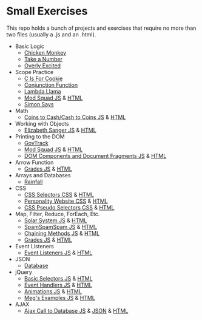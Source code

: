 # Small Exercises

This repo holds a bunch of projects and exercises that require no more than two files (usually a .js and an .html).

* Basic Logic
  * [Chicken Monkey](./BasicLogic/ChickenMonkey.js)
  * [Take a Number](./BasicLogic/takeANumber.js)
  * [Overly Excited](./BasicLogic/overly-excited.js)
* Scope Practice
  * [C Is For Cookie](./Scope/CIsForCookie.js)
  * [Conjunction Function](./Scope/ConjunctionFunction.js)
  * [Lambda Llama](./Scope/LambdaLlama.js)
  * [Mod Squad JS](./Scope/ModSquad.js) & [HTML](./Scope/ModSquadIndex.html)
  * [Simon Says](./Scope/SimonSays.js)
* Math
  * [Coins to Cash/Cash to Coins JS](./Math/coinsToCash.js) & [HTML](./Math/coinsToCashIndex.html)
* Working with Objects
  * [Elizabeth Sanger JS](./WorkingWithObjects/ElizabethSangerObjects.js) & [HTML](./WorkingWithObjects/ElizabethSangerIndex.html)
* Printing to the DOM
  * [GovTrack](./PrintingToDOM/govtrack.html)
  * [Mod Squad JS](./Scope/ModSquad.js) & [HTML](./Scope/ModSquadIndex.html)
  * [DOM Components and Document Fragments JS](./PrintingToDOM/DOMComponents.js) & [HTML](./PrintingToDOM/DOMComponents.html)
* Arrow Function
  * [Grades JS](./ArrowSyntax/grades.js) & [HTML](./ArrowSyntax/gradesindex.html)
* Arrays and Databases
  * [Rainfall](./Databases/rainfall.js)
* CSS
  * [CSS Selectors CSS](./CSS/CSSSelectors.css) & [HTML](./CSS/CSSSelectorsIndex.html)
  * [Personality Website CSS](./CSS/PersonalityCSS.css) & [HTML](./CSS/PersonalityIndex.html)
  * [CSS Pseudo Selectors CSS](./CSS/CSSPseudoSelectors.css) & [HTML](./CSS/CSSPseudoSelectors.html)
* Map, Filter, Reduce, ForEach, Etc.
  * [Solar System JS](./MapFilterReduce/solarSystem.js) & [HTML](./MapFilterReduce/solarSystemIndex.html)
  * [SpamSpamSpam JS](./MapFilterReduce/spamSpamSpam.js) & [HTML](./MapFilterReduce/spamSpamSpamIndex.html)
  * [Chaining Methods JS](./MapFilterReduce/chainingMethods.js) & [HTML](./MapFilterReduce/chainingMethodsIndex.html)
  * [Grades JS](./ArrowSyntax/grades.js) & [HTML](./ArrowSyntax/gradesindex.html)
* Event Listeners
  * [Event Listeners JS](./EventListeners/eventListeners.js) & [HTML](./EventListeners/eventListenersIndex.html)
* JSON
  * [Database](./JSON/database.json)
* jQuery
  * [Basic Selectors JS](./jQuery/mini_challenges/1/Ex1_main.js) & [HTML](./jQuery/mini_challenges/1/Ex1_index.html)
  * [Event Handlers JS](./jQuery/mini_challenges/2/Ex2_main.js) & [HTML](./jQuery/mini_challenges/2/Ex2_index.html)
  * [Animations JS](./jQuery/mini_challenges/3/Ex3_main.js) & [HTML](./jQuery/mini_challenges/3/Ex3_index.html)
  * [Meg's Examples JS](./jQuery/MegMain_main.js) & [HTML](./jQuery/MegMain_index.html)
* AJAX
  * [Ajax Call to Database JS](./AJAX/Songs_main.js) & [JSON](./AJAX/Songs_data.json) & [HTML](./AJAX/Songs_index.html)
